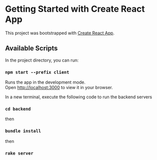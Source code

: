 # Getting Started with Create React App

This project was bootstrapped with [Create React App](https://github.com/facebook/create-react-app).

## Available Scripts

In the project directory, you can run:

### `npm start --prefix client`

Runs the app in the development mode.\
Open [http://localhost:3000](http://localhost:3000) to view it in your browser.

In a new terminal, execute the following code to run the backend servers

### `cd backend`

then

### `bundle install`

then

### `rake server`